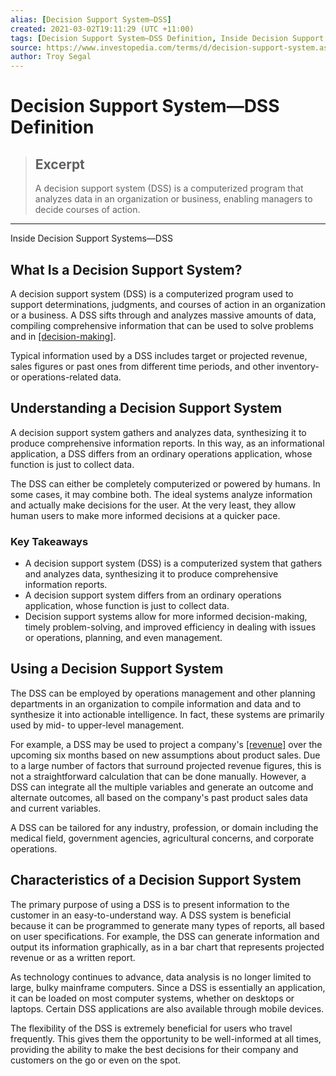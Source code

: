 ```yaml
---
alias: [Decision Support System—DSS]
created: 2021-03-02T19:11:29 (UTC +11:00)
tags: [Decision Support System—DSS Definition, Inside Decision Support Systems—DSS]
source: https://www.investopedia.com/terms/d/decision-support-system.asp
author: Troy Segal
---
```


# Decision Support System—DSS Definition

> ## Excerpt
> A decision support system (DSS) is a computerized program that analyzes data in an organization or business, enabling managers to decide courses of action.

---

Inside Decision Support Systems—DSS
## What Is a Decision Support System?

A decision support system (DSS) is a computerized program used to support determinations, judgments, and courses of action in an organization or a business. A DSS sifts through and analyzes massive amounts of data, compiling comprehensive information that can be used to solve problems and in [[decision-making]](https://www.investopedia.com/articles/investing/111113/advanced-game-theory-strategies-decisionmaking.asp).

Typical information used by a DSS includes target or projected revenue, sales figures or past ones from different time periods, and other inventory- or operations-related data.

## Understanding a Decision Support System

A decision support system gathers and analyzes data, synthesizing it to produce comprehensive information reports. In this way, as an informational application, a DSS differs from an ordinary operations application, whose function is just to collect data.

The DSS can either be completely computerized or powered by humans. In some cases, it may combine both. The ideal systems analyze information and actually make decisions for the user. At the very least, they allow human users to make more informed decisions at a quicker pace.

### Key Takeaways

-   A decision support system (DSS) is a computerized system that gathers and analyzes data, synthesizing it to produce comprehensive information reports.
-   A decision support system differs from an ordinary operations application, whose function is just to collect data.
-   Decision support systems allow for more informed decision-making, timely problem-solving, and improved efficiency in dealing with issues or operations, planning, and even management.

## Using a Decision Support System

The DSS can be employed by operations management and other planning departments in an organization to compile information and data and to synthesize it into actionable intelligence. In fact, these systems are primarily used by mid- to upper-level management.

For example, a DSS may be used to project a company's [[revenue]](https://www.investopedia.com/articles/stocks/07/top-line-projection.asp) over the upcoming six months based on new assumptions about product sales. Due to a large number of factors that surround projected revenue figures, this is not a straightforward calculation that can be done manually. However, a DSS can integrate all the multiple variables and generate an outcome and alternate outcomes, all based on the company's past product sales data and current variables.

A DSS can be tailored for any industry, profession, or domain including the medical field, government agencies, agricultural concerns, and corporate operations.

## Characteristics of a Decision Support System

The primary purpose of using a DSS is to present information to the customer in an easy-to-understand way. A DSS system is beneficial because it can be programmed to generate many types of reports, all based on user specifications. For example, the DSS can generate information and output its information graphically, as in a bar chart that represents projected revenue or as a written report.

As technology continues to advance, data analysis is no longer limited to large, bulky mainframe computers. Since a DSS is essentially an application, it can be loaded on most computer systems, whether on desktops or laptops. Certain DSS applications are also available through mobile devices.

The flexibility of the DSS is extremely beneficial for users who travel frequently. This gives them the opportunity to be well-informed at all times, providing the ability to make the best decisions for their company and customers on the go or even on the spot.
